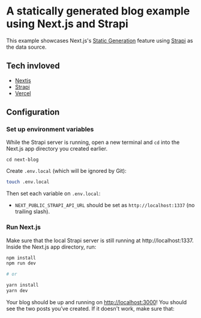 # A statically generated blog example using Next.js and Strapi

This example showcases Next.js's [Static Generation](https://nextjs.org/docs/basic-features/pages) feature using [Strapi](https://strapi.io/) as the data source.


## Tech invloved

- [Nextjs](https://nextjs.org/)
- [Strapi](https://strapi.io/)
- [Vercel](https://vercel.com/)

## Configuration
### Set up environment variables

While the Strapi server is running, open a new terminal and `cd` into the Next.js app directory you created earlier.

```
cd next-blog
```

Create `.env.local` (which will be ignored by Git):

```bash
touch .env.local
```

Then set each variable on `.env.local`:

- `NEXT_PUBLIC_STRAPI_API_URL` should be set as `http://localhost:1337` (no trailing slash).

### Run Next.js 

Make sure that the local Strapi server is still running at http://localhost:1337. Inside the Next.js app directory, run:

```bash
npm install
npm run dev

# or

yarn install
yarn dev
```

Your blog should be up and running on [http://localhost:3000](http://localhost:3000)! You should see the two posts you’ve created. If it doesn't work, make sure that:
